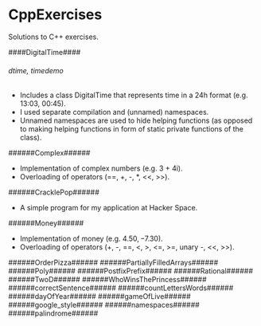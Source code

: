 # CppExercises
Solutions to C++ exercises.

####DigitalTime####
###### dtime, timedemo ######
* Includes a class DigitalTime that represents time in a 24h format (e.g. 13:03, 00:45).
* I used separate compilation and (unnamed) namespaces.
* Unnamed namespaces are used to hide helping functions (as opposed to making helping functions in form of static private functions of the class).

######Complex######
* Implementation of complex numbers (e.g. 3 + 4i).
* Overloading of operators (==, +, -, *, <<, >>).

######CracklePop######
* A simple program for my application at Hacker Space.

######Money######
* Implementation of money (e.g. $4.50, -$7.30).
* Overloading of operators (+, -, ==, <, >, <=, >=, unary -, <<, >>).

######OrderPizza######
######PartiallyFilledArrays######
######Poly######
######PostfixPrefix######
######Rational######
######TwoD######
######WhoWinsThePrincess######
######correctSentence######
######countLettersWords######
######dayOfYear######
######gameOfLive######
######google_style######
######namespaces######
######palindrome######
